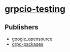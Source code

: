 # [grpcio-testing](https://pypi.org/project/grpcio-testing)



## Publishers
- [google_opensource](https://pypi.org/user/google_opensource)
- [grpc-packages](https://pypi.org/user/grpc-packages)

